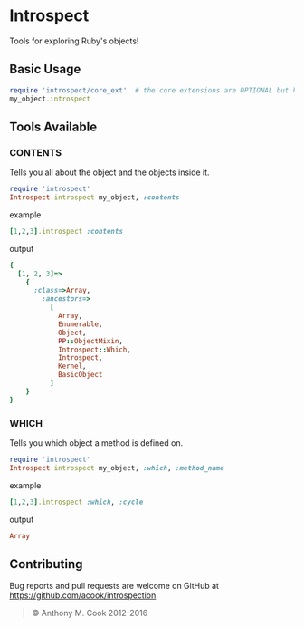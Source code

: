 Introspect
==========

Tools for exploring Ruby's objects!

Basic Usage
-----------

```ruby
require 'introspect/core_ext'  # the core extensions are OPTIONAL but handy
my_object.introspect
```

Tools Available
---------------

### CONTENTS

Tells you all about the object and the objects inside it.

```ruby
require 'introspect'
Introspect.introspect my_object, :contents
```

example

```ruby
[1,2,3].introspect :contents
```

output

```ruby
{
  [1, 2, 3]=>
    {
      :class=>Array,
        :ancestors=>
          [
            Array,
            Enumerable,
            Object,
            PP::ObjectMixin,
            Introspect::Which,
            Introspect,
            Kernel,
            BasicObject
          ]
    }
}
```



### WHICH

Tells you which object a method is defined on.

```ruby
require 'introspect'
Introspect.introspect my_object, :which, :method_name
```

example

```ruby
[1,2,3].introspect :which, :cycle
```
output

```ruby
Array
```

Contributing
------------

Bug reports and pull requests are welcome on GitHub at https://github.com/acook/introspection.

> © Anthony M. Cook 2012-2016
